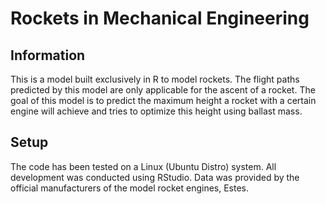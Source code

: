 # Rockets in Mechanical Engineering

Information
-----------
This is a model built exclusively in R to model rockets. The flight paths predicted by this model are only applicable for the ascent of a rocket. The goal of this model is to predict the maximum height a rocket with a certain engine will achieve and tries to optimize this height using ballast mass.

Setup
-----
The code has been tested on a Linux (Ubuntu Distro) system. All development was conducted using RStudio. Data was provided by the official manufacturers of the model rocket engines, Estes.
